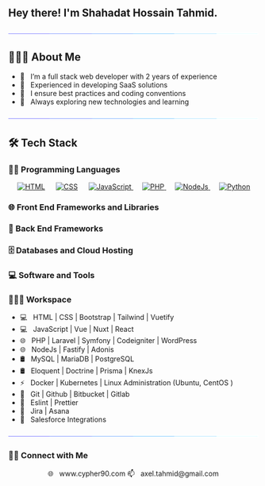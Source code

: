 ## Hey there! I'm Shahadat Hossain Tahmid.

<!-- <img align='right' src="https://media.giphy.com/media/M9gbBd9nbDrOTu1Mqx/giphy.gif" width="230"> -->

<a href="https://www.youtube.com/watch?v=dQw4w9WgXcQ"><img src="colorbar.gif"></a>

## 👨🏻‍💻 About Me

- 🔭 &nbsp; I’m a full stack web developer with 2 years of experience
- 🔭 &nbsp; Experienced in developing SaaS solutions
- 💼 &nbsp; I ensure best practices and coding conventions
- 🌱 &nbsp; Always exploring new technologies and learning

<a href="https://www.youtube.com/watch?v=dQw4w9WgXcQ"><img src="colorbar.gif"></a>

## 🛠 Tech Stack

### 👨‍💻 Programming Languages

<p align="left"> 
     &emsp;
  <a href="#"><img alt="HTML" src="https://img.shields.io/badge/HTML%20-%23E34F26.svg?logo=html5&logoColor=white"></a>
  &emsp;
  <a href="#"><img alt="CSS" src="https://img.shields.io/badge/CSS%20-%231572B6.svg?logo=css3&logoColor=white"></a>
  &emsp;
  <a href="#"> <img alt="JavaScript" src="https://img.shields.io/badge/JavaScript%20-%23F7DF1E.svg?logo=javascript&logoColor=black">
   </a>
  &emsp;
  <a href="#"><img alt="PHP" src="https://img.shields.io/badge/PHP-%23777BB4.svg?logo=php&logoColor=white"/>
  </a>
  &emsp;
  <a href="#"><img alt="NodeJs" src="https://img.shields.io/badge/Node.js%20-%2343853D.svg?logo=node.js&logoColor=white">
   </a>
  &emsp;
   <a href="#">
    <img alt="Python" src="https://img.shields.io/badge/Python%20-%2314354C.svg?logo=python&logoColor=white">
  </a>

</p>

### 🌐 Front End Frameworks and Libraries

### 🧰 Back End Frameworks

### 🗄️ Databases and Cloud Hosting

### 💻 Software and Tools

### 👨🏽‍💻 Workspace

- 💻 &nbsp; HTML | CSS | Bootstrap | Tailwind | Vuetify
- 💻 &nbsp; JavaScript | Vue | Nuxt | React
- 🌐 &nbsp; PHP | Laravel | Symfony | Codeigniter | WordPress
- 🌐 &nbsp; NodeJs | Fastify | Adonis
- 🛢 &nbsp; MySQL | MariaDB | PostgreSQL
- 🛢 &nbsp; Eloquent | Doctrine | Prisma | KnexJs
- ⚡ &nbsp; Docker | Kubernetes | Linux Administration (Ubuntu, CentOS )
- 🔧 &nbsp; Git | Github | Bitbucket | Gitlab
- 🔧 &nbsp; Eslint | Prettier
- 🔧 &nbsp; Jira | Asana
- 🔧 &nbsp; Salesforce Integrations

<a href="https://www.youtube.com/watch?v=dQw4w9WgXcQ"><img src="colorbar.gif"></a>

<h3> 🤝🏻 Connect with Me </h3>

<p align="center">
🌐 &nbsp; www.cypher90.com 
📫 &nbsp; axel.tahmid@gmail.com
</p>
